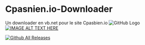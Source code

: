 # Cpasnien.io-Downloader
Un downloader en vb.net pour le site Cpasbien.io
![GitHub Logo](https://i.imgur.com/LFG3IQO.jpg)
[![IMAGE ALT TEXT HERE](http://img.youtube.com/vi/_8-r2a8grag/0.jpg)](http://www.youtube.com/watch?v=_8-r2a8grag)

[![Github All Releases](https://img.shields.io/github/downloads/Azahet/Cpasnien.io-Downloader/total.svg?maxAge=2592000)]()
